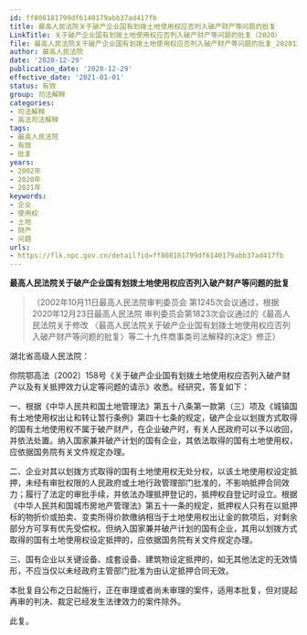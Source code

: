 ```yaml
---
id: ff808181799df6140179abb37ad417fb
title: 最高人民法院关于破产企业国有划拨土地使用权应否列入破产财产等问题的批复
LinkTitle: 关于破产企业国有划拨土地使用权应否列入破产财产等问题的批复（2020）
file: 最高人民法院关于破产企业国有划拨土地使用权应否列入破产财产等问题的批复_20201229_ff808181799df6140179abb37ad417fb.docx
author: 最高人民法院
date: '2020-12-29'
publication_date: '2020-12-29'
effective_date: '2021-01-01'
status: 有效
group: 司法解释
categories:
- 司法解释
- 高法司法解释
tags:
- 最高人民法院
- 有效
- 批复
years:
- 2002年
- 2020年
- 2021年
keywords:
- 企业
- 使用权
- 土地
- 财产
- 问题
urls:
- https://flk.npc.gov.cn/detail?id=ff808181799df6140179abb37ad417fb
---
```


**最高人民法院关于破产企业国有划拨土地使用权应否列入破产财产等问题的批复**

> （2002年10月11日最高人民法院审判委员会
> 第1245次会议通过，根据2020年12月23日最高人民法院
> 审判委员会第1823次会议通过的《最高人民法院关于修改
> 〈最高人民法院关于破产企业国有划拨土地使用权应否列入破产财产等问题的批复〉等二十九件商事类司法解释的决定》修正）

湖北省高级人民法院：

你院鄂高法〔2002〕158号《关于破产企业国有划拨土地使用权应否列入破产财产以及有关抵押效力认定等问题的请示》收悉。经研究，答复如下：

一、根据《中华人民共和国土地管理法》第五十八条第一款第（三）项及《城镇国有土地使用权出让和转让暂行条例》第四十七条的规定，破产企业以划拨方式取得的国有土地使用权不属于破产财产，在企业破产时，有关人民政府可以予以收回，并依法处置。纳入国家兼并破产计划的国有企业，其依法取得的国有土地使用权，应依据国务院有关文件规定办理。

二、企业对其以划拨方式取得的国有土地使用权无处分权，以该土地使用权设定抵押，未经有审批权限的人民政府或土地行政管理部门批准的，不影响抵押合同效力；履行了法定的审批手续，并依法办理抵押登记的，抵押权自登记时设立。根据《中华人民共和国城市房地产管理法》第五十一条的规定，抵押权人只有在以抵押标的物折价或拍卖、变卖所得价款缴纳相当于土地使用权出让金的款项后，对剩余部分方可享有优先受偿权。但纳入国家兼并破产计划的国有企业，其用以划拨方式取得的国有土地使用权设定抵押的，应依据国务院有关文件规定办理。

三、国有企业以关键设备、成套设备、建筑物设定抵押的，如无其他法定的无效情形，不应当仅以未经政府主管部门批准为由认定抵押合同无效。

本批复自公布之日起施行，正在审理或者尚未审理的案件，适用本批复，但对提起再审的判决、裁定已经发生法律效力的案件除外。

此复。
